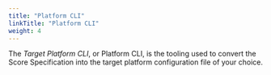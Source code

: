 ```yaml
---
title: "Platform CLI"
linkTitle: "Platform CLI"
weight: 4
---
```


The _Target Platform CLI_, or Platform CLI, is the tooling used to convert the Score Specification into the target platform configuration file of your choice.
